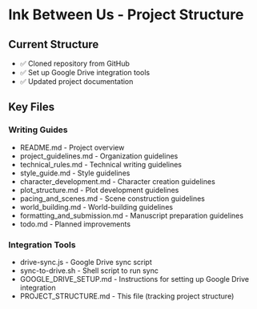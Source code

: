 # Ink Between Us - Project Structure
## Current Structure

- ✅ Cloned repository from GitHub
- ✅ Set up Google Drive integration tools
- ✅ Updated project documentation

## Key Files

### Writing Guides
- README.md - Project overview
- project_guidelines.md - Organization guidelines
- technical_rules.md - Technical writing guidelines
- style_guide.md - Style guidelines
- character_development.md - Character creation guidelines
- plot_structure.md - Plot development guidelines
- pacing_and_scenes.md - Scene construction guidelines
- world_building.md - World-building guidelines
- formatting_and_submission.md - Manuscript preparation guidelines
- todo.md - Planned improvements

### Integration Tools
- drive-sync.js - Google Drive sync script
- sync-to-drive.sh - Shell script to run sync
- GOOGLE_DRIVE_SETUP.md - Instructions for setting up Google Drive integration
- PROJECT_STRUCTURE.md - This file (tracking project structure)
